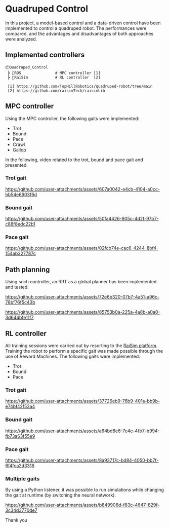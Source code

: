 # Quadruped Control
In this project, a model-based control and a data-driven control have been implemented to control a quadruped robot.
The performances were compared, and the advantages and disadvantages of both approaches were analyzed.

## Implemented controllers

```
📦Quadruped_Control
 ┣ 📂ROS               # MPC controller [1]
 ┣ 📂RaiSim            # RL controller  [2]

 [1] https://github.com/TopHillRobotics/quadruped-robot/tree/main
 [2] https://github.com/raisimTech/raisimLib
```

## MPC controller
Using the MPC controller, the following gaits were implemented:
- Trot
- Bound
- Pace
- Crawl
- Gallop

In the following, video related to the trot, bound and pace gait and presented.

### Trot gait

https://github.com/user-attachments/assets/607a0042-e4cb-4104-a0cc-bb54e6603f6d

### Bound gait

https://github.com/user-attachments/assets/50fa4426-905c-4d2f-97b7-c88f8edc22b1

### Pace gait

https://github.com/user-attachments/assets/02fcb74e-cac6-4244-8bf4-154ab327787c

## Path planning
Using such controller, an RRT as a global planner has been implemented and tested.

https://github.com/user-attachments/assets/72e6b320-07b7-4a51-a96c-78bf76f5c43b

https://github.com/user-attachments/assets/85753b0a-225a-4a8b-a0a0-3d644bfe11f7

## RL controller
All training sessions were carried out by resorting to the [RaiSim platform](https://raisim.com/).
Training the robot to perform a specific gait was made possible through the use of Reward Machines.
The following gaits were implemented:
- Trot
- Bound
- Pace

### Trot gait

https://github.com/user-attachments/assets/37726eb9-76b9-401a-bb9b-e74bf42f53a4

### Bound gait

https://github.com/user-attachments/assets/a64bd6e6-7c4e-4fb7-b994-fb73a63f55e9

### Pace gait

https://github.com/user-attachments/assets/8a93717c-bd84-4050-bb7f-6f4fca2d3318

### Multiple gaits
By using a Python listener, it was possible to run simulations while changing the gait at runtime (by switching the neural network).

https://github.com/user-attachments/assets/b849906d-f83c-4647-829f-3c34d3770de7


Thank you
